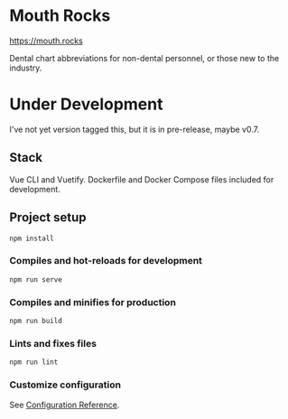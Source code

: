# Mouth Rocks 
https://mouth.rocks  

Dental chart abbreviations for non-dental personnel, or those new
to the industry.

# Under Development
I've not yet version tagged this, but it is in pre-release, maybe 
v0.7.

## Stack
Vue CLI and Vuetify.
Dockerfile and Docker Compose files included for development.

## Project setup
```
npm install
```

### Compiles and hot-reloads for development
```
npm run serve
```

### Compiles and minifies for production
```
npm run build
```

### Lints and fixes files
```
npm run lint
```

### Customize configuration
See [Configuration Reference](https://cli.vuejs.org/config/).
